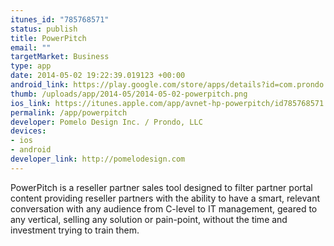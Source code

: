 ```yaml
--- 
itunes_id: "785768571"
status: publish
title: PowerPitch
email: ""
targetMarket: Business
type: app
date: 2014-05-02 19:22:39.019123 +00:00
android_link: https://play.google.com/store/apps/details?id=com.prondo.avnet.hp
thumb: /uploads/app/2014-05/2014-05-02-powerpitch.png
ios_link: https://itunes.apple.com/app/avnet-hp-powerpitch/id785768571
permalink: /app/powerpitch
developer: Pomelo Design Inc. / Prondo, LLC
devices: 
- ios
- android
developer_link: http://pomelodesign.com
---
```


PowerPitch is a reseller partner sales tool designed to filter partner portal content providing reseller partners with the ability to have a smart, relevant conversation with any audience from C-level to IT management, geared to any vertical, selling any solution or pain-point, without the time and investment trying to train them.
